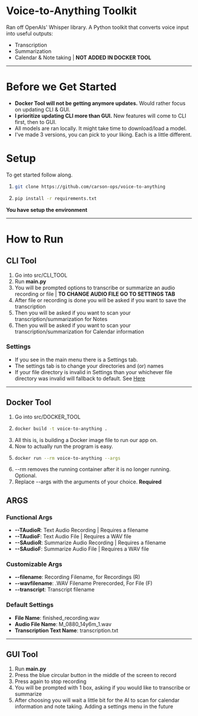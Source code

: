 # Voice-to-Anything Toolkit

Ran off OpenAIs' Whisper library. A Python toolkit that converts voice input into useful outputs:
- Transcription
- Summarization
- Calendar & Note taking | **NOT ADDED IN DOCKER TOOL**

---
# Before we Get Started
- **Docker Tool will not be getting anymore updates.** Would rather focus on updating CLI & GUI.
- **I prioritize updating CLI more than GUI.** New features will come to CLI first, then to GUI.
- All models are ran locally. It might take time to download/load a model.
- I've made 3 versions, you can pick to your liking. Each is a little different.


# Setup
To get started follow along.

1. ```bash
   git clone https://github.com/carson-ops/voice-to-anything
   ```
2. ```bash
   pip install -r requirements.txt
   ```
**You have setup the environment**

---
# How to Run
## CLI Tool
1. Go into src/CLI_TOOL
2. Run **main.py**
3. You will be prompted options to transcribe or summarize an audio recording or file | **TO CHANGE AUDIO FILE GO TO SETTINGS TAB**
4. After file or recording is done you will be asked if you want to save the transcription
5. Then you will be asked if you want to scan your transcription/summarization for Notes
6. Then you will be asked if you want to scan your transcription/summarization for Calendar information
### Settings
- If you see in the main menu there is a Settings tab.
- The settings tab is to change your directories and (or) names
- If your file directory is invalid in Settings than your whichever file directory was invalid will fallback to default. See [Here](https://github.com/carson-ops/voice-to-anything/blob/main/src/CLI_TOOL/helper.py#L16)

---
## Docker Tool
1. Go into src/DOCKER_TOOL
2. ```bash
   docker build -t voice-to-anything .
   ```
3. All this is, is building a Docker image file to run our app on.
4. Now to actually run the program is easy.
5. ```bash
   docker run --rm voice-to-anything --args
   ```
6. --rm removes the running container after it is no longer running. Optional.
7. Replace --args with the arguments of your choice. **Required**
## ARGS
### Functional Args
- **--TAudioR**: Text Audio Recording | Requires a filename
- **--TAudioF**: Text Audio File | Requires a WAV file
- **--SAudioR**: Summarize Audio Recording | Requires a filename
- **--SAudioF**: Summarize Audio File | Requires a WAV file

### Customizable Args
- **--filename**: Recording Filename, for Recordings (R)
- **--wavfilename**: .WAV Filename Prerecorded, For File (F)
- **--transcript**: Transcript filename

### Default Settings
 - **File Name**: finished_recording.wav
 - **Audio File Name**: M_0880_14y6m_1.wav
 - **Transcription Text Name**: transcription.txt
---

## GUI Tool
1. Run **main.py**
2. Press the blue circular button in the middle of the screen to record
3. Press again to stop recording
4. You will be prompted with 1 box, asking if you would like to transcribe or summarize
5. After choosing you will wait a little bit for the AI to scan for calendar information and note taking.
Adding a settings menu in the future